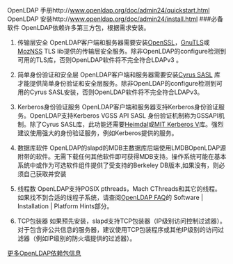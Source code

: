 OpenLDAP 手册http://www.openldap.org/doc/admin24/quickstart.html
OpenLDAP 安装http://www.openldap.org/doc/admin24/install.html
###必备软件
OpenLDAP依赖许多第三方包，根据需求安装。
1. 传输层安全
OpenLDAP客户端和服务器需要安装[OpenSSL](http://www.openssl.org/)，[GnuTLS]( http://www.gnu.org/software/gnutls/)或[MozNSS](http://developer.mozilla.org/en/NSS) TLS lib提供的传输层安全服务。除非OpenLDAP的configure检测到可用的TLS库，否则OpenLDAP软件将不完全符合LDAPv3 。

2. 简单身份验证和安全层
OpenLDAP客户端和服务器需要安装[Cyrus SASL](http://asg.web.cmu.edu/sasl/sasl-library.html) 库才能提供简单身份验证和安全层服务。除非OpenLDAP的configure检测到可用的Cyrus SASL安装，否则OpenLDAP软件将不完全符合LDAPv3。

3. Kerberos身份验证服务
OpenLDAP客户端和服务器支持Kerberos身份验证服务。OpenLDAP支持K​​erberos VGSS API SASL 身份验证机制称为GSSAPI机制。除了Cyrus SASL库，此功能还需要[Heimdal](http://www.pdc.kth.se/heimdal/)或[MIT Kerberos V](http://web.mit.edu/kerberos/www/)库。强烈建议使用强大的身份验证服务，例如Kerberos提供的服务。

4. 数据库软件
OpenLDAP的slapd的MDB主数据库后端使用LMDBOpenLDAP源附带的软件。无需下载任何其他软件即可获得MDB支持。操作系统可能在基本系统中或作为可选软件组件提供了受支持的Berkeley DB版本,如果没有，则必须自己获取并安装

5. 线程数
OpenLDAP支持POSIX pthreads，Mach CThreads和其它的线程。如果找不到合适的线程子系统，请查阅[OpenLDAP FAQ](http://www.openldap.org/faq/)的 Software | Installation | Platform Hints部分。

6. TCP包装器
如果预先安装，slapd支持TCP包装器（IP级别访问控制过滤器）。对于包含非公共信息的服务器，建议使用TCP包装程序或其他IP级别的访问过滤器（例如IP级别的防火墙提供的过滤器）。


[更多OpenLDAP依赖包信息](http://www.openldap.org/doc/admin24/appendix-recommended-versions.html)